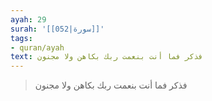 ```yaml
---
ayah: 29
surah: '[[052|سورة]]'
tags:
- quran/ayah
text: فذكر فما أنت بنعمت ربك بكاهن ولا مجنون
---
```

> فذكر فما أنت بنعمت ربك بكاهن ولا مجنون
